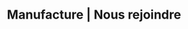---
title: "Manufacture | Nous rejoindre"
draft: false

############################# Why ############################
why:
  enable: true
  title: "_Envie de transmettre votre passion et d'avoir plus d'impact ?"

  label: "**Pourquoi nous rejoindre ?**"
  content:
    - item: "Aujourd'hui, il existe encore des tabous autour des transformations agiles. Dans la théorie, de nombreux clients y sont passés. Dans les faits, toutes les cases ne sont pas cochées."
    - item: "Nous avons à coeur d'élever le niveau de l'IT et d'aider les entreprises à augmenter leur capacité d'impact à travers leurs produits."
    - item: "Savoir maîtriser la technique et la transmission sont nos fondamentaux."
    - item: "Démocratiser le rôle de coach technique en est l'un des moyens."


############################# Become a coach ############################
become_a_coach:
  enable: true

  label: "**Devenir coach technique chez Manufacture :**"
  details:
    - item: "C’est participer à **démocratiser** ce rôle,"
    - item: "C’est aider à piloter en profondeur la mutation vers l’**efficience** de nos clients,"
    - item: "C’est redonner de la **passion** aux développeurs,"
    - item: "C’est contribuer à avoir un **impact** dans le monde."


############################# We are hiring ############################
we_are_hiring:
  enable: true

  label: "**Manufacture recrute des coachs techniques, que vous le soyez déjà ou que vous ayez l’envie de le devenir !**"
  content:
    - item: "Si vous êtes déjà coach technique ?"
    - item: "Si vous êtes développeur senior et avez soif de transmettre votre passion pour les bonnes pratiques de développement et la qualité ?"

  proposal: "**Parlons de votre vision du coaching technique !**"

  button:
    enable: true
    label: "Voir la fiche de poste"
    link: "#"

############################# Characteristics ############################
characteristics:
  enable: true

  label: "**Ce qui nous caractérise :**"
  details:
    - item: "Une grille de rémunération attractive qui valorise votre expérience"
    - item: "Un projet de carrière clair et défini pour tous les salariés"
    - item: "Le travail à distance privilégié et facilité pour contribuer au bien être des salariés"
    - item: "Une redistribution d'une partie des bénéfices de l'entreprise aux salariés"
    - item: "Un 1/5ème hors mission pour permettre aux salariés de se former et développer l’entreprise"
    - item: "La possiblité d’intervenir 1 à 2 journées par mois dans une startup en mode Co-CTO"


############################# Form ############################
form:
  enable: true
  image: "images/join-us/join-us.png"

  label: "**Le métier de coach technique vous intéresse ?**"
  message: "Partagez-nous votre envie de rejoindre Manufacture"
  content: "Échangeons ensemble !"
  redirect_to: "join-us"

  sent_messages:
    - item: "Merci pour votre message !"
    - item: "Nous vous contacterons très rapidement."
---